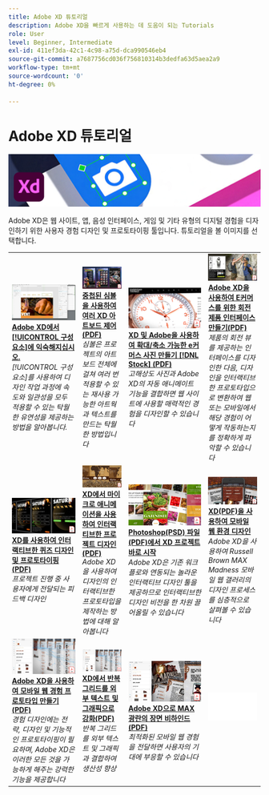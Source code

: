 ```yaml
---
title: Adobe XD 튜토리얼
description: Adobe XD을 빠르게 사용하는 데 도움이 되는 Tutorials
role: User
level: Beginner, Intermediate
exl-id: 411ef3da-42c1-4c98-a75d-dca990546eb4
source-git-commit: a7687756cd036f756810314b3dedfa63d5aea2a9
workflow-type: tm+mt
source-wordcount: '0'
ht-degree: 0%

---
```


# Adobe XD 튜토리얼

![Creative Cloud 메인 이미지](../assets/XD.jpg)

Adobe XD은 웹 사이트, 앱, 음성 인터페이스, 게임 및 기타 유형의 디지털 경험을 디자인하기 위한 사용자 경험 디자인 및 프로토타이핑 툴입니다. 튜토리얼을 볼 이미지를 선택합니다.

<table>
<tr>
 <td>
   <a href="components.md">
      <img alt="Adobe XD의 구성 요소에 익숙해지기" src="assets/Componentsxd.jpg" />
   </a>
    <div>
   <a href="components.md"><strong>Adobe XD에서 [!UICONTROL 구성 요소]에 익숙해지십시오.</strong></a>
    </div>
    <em>[!UICONTROL 구성 요소]를 사용하여 디자인 작업 과정에 속도와 일관성을 모두 적용할 수 있는 탁월한 유연성을 제공하는 방법을 알아봅니다.</em>
    <br>
  </td>
  <td>
   <a href="assets/ControlMultipleXDArtboardswithNestedSymbols.pdf" target="_blank">
      <img alt="중첩된 심볼을 사용하여 여러 XD 아트보드 제어" src="assets/ControlMultipleXDArtboardswithNestedSymbols.jpg" />
   </a>
    <div>
   <a href="assets/ControlMultipleXDArtboardswithNestedSymbols.pdf" target="_blank"><strong>중첩된 심볼을 사용하여 여러 XD 아트보드 제어(PDF)</strong></a>
    </div>
    <em>심볼은 프로젝트의 아트보드 전체에 걸쳐 여러 번 적용할 수 있는 재사용 가능한 아트웍과 텍스트를 만드는 탁월한 방법입니다</em>
    <br>
  </td>
  <td>
   <a href="assets/CreateaZoomableeCommercePhotowithXDandAdobeStock.pdf" target="_blank">
      <img alt="XD 및 Adobe을 사용하여 확대/축소 가능한 e커머스 사진 만들기 [!DNL Stock]" src="assets/CreateaZoomableeCommercePhotowithXDandAdobeStock.jpg" />
   </a>
    <div>
   <a href="assets/CreateaZoomableeCommercePhotowithXDandAdobeStock.pdf" target="_blank"><strong>XD 및 Adobe을 사용하여 확대/축소 가능한 e커머스 사진 만들기 [!DNL Stock] (PDF)</strong></a>
    </div>
    <em>고해상도 사진과 Adobe XD의 자동 애니메이트 기능을 결합하면 웹 사이트에 사용할 매력적인 경험을 디자인할 수 있습니다</em>
    <br>
  </td>
  <td>
   <a href="assets/CreatingaRotatingProductInterfaceforECommercewithAdobeXD.pdf" target="_blank">
      <img alt="Adobe XD을 통해 E커머스를 위한 회전 제품 인터페이스 만들기" src="assets/CreatingaRotatingProductInterfaceforECommercewithAdobeXD.jpg" />
   </a>
    <div>
   <a href="assets/CreatingaRotatingProductInterfaceforECommercewithAdobeXD.pdf" target="_blank"><strong>Adobe XD을 사용하여 E커머스를 위한 회전 제품 인터페이스 만들기(PDF)</strong></a>
    </div>
    <em>제품의 회전 뷰를 제공하는 인터페이스를 디자인한 다음, 디자인을 인터랙티브한 프로토타입으로 변환하여 웹 또는 모바일에서 해당 경험이 어떻게 작동하는지를 정확하게 파악할 수 있습니다</em>
    <br>
  </td>
</tr>
<tr>
  <td>
   <a href="assets/DesignandPrototypeanInteractiveQuizwithXD.pdf" target="_blank">
      <img alt="XD를 사용하여 인터랙티브한 퀴즈 디자인 및 프로토타이핑" src="assets/DesignandPrototypeanInteractiveQuizwithXD.jpg" />
   </a>
    <div>
   <a href="assets/DesignandPrototypeanInteractiveQuizwithXD.pdf" target="_blank"><strong>XD를 사용하여 인터랙티브한 퀴즈 디자인 및 프로토타이핑(PDF)</strong></a>
    </div>
    <em>프로젝트 진행 중 사용자에게 전달되는 피드백 디자인</em>
    <br>
  </td>
  <td>
   <a href="assets/DesignInteractiveProjectswithMicroAnimationsinXD.pdf" target="_blank">
      <img alt="XD에서 마이크로 애니메이션을 사용하여 인터랙티브한 프로젝트 디자인" src="assets/DesignInteractiveProjectswithMicroAnimationsinXD.jpg" />
   </a>
    <div>
   <a href="assets/DesignInteractiveProjectswithMicroAnimationsinXD.pdf" target="_blank"><strong>XD에서 마이크로 애니메이션을 사용하여 인터랙티브한 프로젝트 디자인(PDF)</strong></a>
    </div>
    <em>Adobe XD을 사용하여 디자인의 인터랙티브한 프로토타입을 제작하는 방법에 대해 알아봅니다</em>
    <br>
  </td>
  <td>
   <a href="assets/JumpstartyourXDProjectfromaPhotoshopFile.pdf" target="_blank">
      <img alt="Photoshop(PSD) 파일에서 XD 프로젝트 바로 시작" src="assets/JumpstartyourXDProjectfromaPhotoshopFile.jpg" />
   </a>
    <div>
   <a href="assets/JumpstartyourXDProjectfromaPhotoshopFile.pdf" target="_blank"><strong>Photoshop(PSD) 파일(PDF)에서 XD 프로젝트 바로 시작</strong></a>
    </div>
    <em>Adobe XD은 기존 워크플로와 연동되는 놀라운 인터랙티브 디자인 툴을 제공하므로 인터랙티브한 디자인 비전을 한 차원 끌어올릴 수 있습니다</em>
    <br>
  </td>
  <td>
   <a href="assets/MobileWebExperienceswithXD.pdf" target="_blank">
      <img alt="XD를 사용하여 모바일 웹 환경 디자인" src="assets/MobileWebExperienceswithXD.jpg" />
   </a>
    <div>
   <a href="assets/MobileWebExperienceswithXD.pdf" target="_blank"><strong>XD(PDF)을 사용하여 모바일 웹 환경 디자인</strong></a>
    </div>
    <em>Adobe XD을 사용하여 Russell Brown MAX Madness 모바일 웹 갤러리의 디자인 프로세스를 심층적으로 살펴볼 수 있습니다</em>
    <br>
  </td>
</tr>
<tr>
  <td>
   <a href="assets/PrototypeaMobileWebExperiencewithAdobeXD.pdf" target="_blank">
      <img alt="Adobe XD을 사용하여 모바일 웹 경험 프로토타이핑" src="assets/PrototypeaMobileWebExperiencewithAdobeXD.jpg" />
   </a>
    <div>
   <a href="assets/PrototypeaMobileWebExperiencewithAdobeXD.pdf" target="_blank"><strong>Adobe XD을 사용하여 모바일 웹 경험 프로토타입 만들기(PDF)</strong></a>
    </div>
    <em>경험 디자인에는 전략, 디자인 및 기능적인 프로토타이핑이 필요하며, Adobe XD은 이러한 모든 것을 가능하게 해주는 강력한 기능을 제공합니다</em>
    <br>
  </td>
  <td>
   <a href="assets/PrototypeaMobileWebExperiencewithAdobeXD.pdf" target="_blank">
      <img alt="XD에서 외부 텍스트 및 그래픽으로 반복 그리드 강조" src="assets/PrototypeaMobileWebExperiencewithAdobeXD.jpg" />
   </a>
    <div>
   <a href="assets/PrototypeaMobileWebExperiencewithAdobeXD.pdf" target="_blank"><strong>XD에서 반복 그리드를 외부 텍스트 및 그래픽으로 강화(PDF)</strong></a>
    </div>
    <em>반복 그리드를 외부 텍스트 및 그래픽과 결합하여 생산성 향상</em>
    <br>
  </td>
  <td>
   <a href="assets/BehindtheScenesofMAXMadnesswithAdobeXD.pdf" target="_blank">
      <img alt="Adobe XD으로 MAX 광란의 배경" src="assets/BehindtheScenesofMAXMadnesswithAdobeXD.jpg" />
   </a>
    <div>
   <a href="assets/BehindtheScenesofMAXMadnesswithAdobeXD.pdf" target="_blank"><strong>Adobe XD으로 MAX 광란의 장면 비하인드 (PDF)</strong></a>
    </div>
    <em>최적화된 모바일 웹 경험을 전달하면 사용자의 기대에 부응할 수 있습니다</em>
    <br>
  </td>
  <td>
    <img alt="스페이서" src="../assets/Whitespacer.png" />
    <div>
    <br>
  </td>
</tr>
</table>

